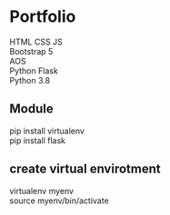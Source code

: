 # Portfolio
  
  HTML CSS JS  
  Bootstrap 5  
  AOS  
  Python Flask  
  Python 3.8

<h2>Module</h2>  

  pip install virtualenv    
  pip install flask
  

<h2>create virtual envirotment</h2>

  virtualenv myenv  
  source myenv/bin/activate

